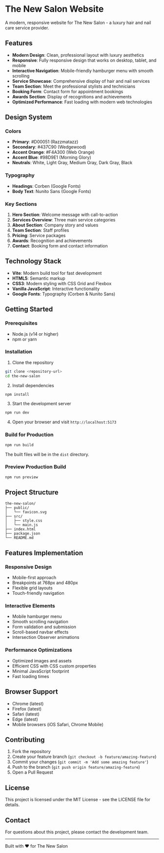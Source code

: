 # The New Salon Website

A modern, responsive website for The New Salon - a luxury hair and nail care service provider.

## Features

- **Modern Design**: Clean, professional layout with luxury aesthetics
- **Responsive**: Fully responsive design that works on desktop, tablet, and mobile
- **Interactive Navigation**: Mobile-friendly hamburger menu with smooth scrolling
- **Service Showcase**: Comprehensive display of hair and nail services
- **Team Section**: Meet the professional stylists and technicians
- **Booking Form**: Contact form for appointment bookings
- **Awards Section**: Display of recognitions and achievements
- **Optimized Performance**: Fast loading with modern web technologies

## Design System

### Colors
- **Primary**: #D00051 (Razzmatazz)
- **Secondary**: #437C90 (Wedgewood)
- **Accent Orange**: #F4A300 (Web Orange)
- **Accent Blue**: #98D9E1 (Morning Glory)
- **Neutrals**: White, Light Gray, Medium Gray, Dark Gray, Black

### Typography
- **Headings**: Corben (Google Fonts)
- **Body Text**: Nunito Sans (Google Fonts)

### Key Sections
1. **Hero Section**: Welcome message with call-to-action
2. **Services Overview**: Three main service categories
3. **About Section**: Company story and values
4. **Team Section**: Staff profiles
5. **Pricing**: Service packages
6. **Awards**: Recognition and achievements
7. **Contact**: Booking form and contact information

## Technology Stack

- **Vite**: Modern build tool for fast development
- **HTML5**: Semantic markup
- **CSS3**: Modern styling with CSS Grid and Flexbox
- **Vanilla JavaScript**: Interactive functionality
- **Google Fonts**: Typography (Corben & Nunito Sans)

## Getting Started

### Prerequisites
- Node.js (v14 or higher)
- npm or yarn

### Installation

1. Clone the repository
```bash
git clone <repository-url>
cd the-new-salon
```

2. Install dependencies
```bash
npm install
```

3. Start the development server
```bash
npm run dev
```

4. Open your browser and visit `http://localhost:5173`

### Build for Production

```bash
npm run build
```

The built files will be in the `dist` directory.

### Preview Production Build

```bash
npm run preview
```

## Project Structure

```
the-new-salon/
├── public/
│   └── favicon.svg
├── src/
│   ├── style.css
│   └── main.js
├── index.html
├── package.json
└── README.md
```

## Features Implementation

### Responsive Design
- Mobile-first approach
- Breakpoints at 768px and 480px
- Flexible grid layouts
- Touch-friendly navigation

### Interactive Elements
- Mobile hamburger menu
- Smooth scrolling navigation
- Form validation and submission
- Scroll-based navbar effects
- Intersection Observer animations

### Performance Optimizations
- Optimized images and assets
- Efficient CSS with CSS custom properties
- Minimal JavaScript footprint
- Fast loading times

## Browser Support

- Chrome (latest)
- Firefox (latest)
- Safari (latest)
- Edge (latest)
- Mobile browsers (iOS Safari, Chrome Mobile)

## Contributing

1. Fork the repository
2. Create your feature branch (`git checkout -b feature/amazing-feature`)
3. Commit your changes (`git commit -m 'Add some amazing feature'`)
4. Push to the branch (`git push origin feature/amazing-feature`)
5. Open a Pull Request

## License

This project is licensed under the MIT License - see the LICENSE file for details.

## Contact

For questions about this project, please contact the development team.

---

Built with ❤️ for The New Salon 